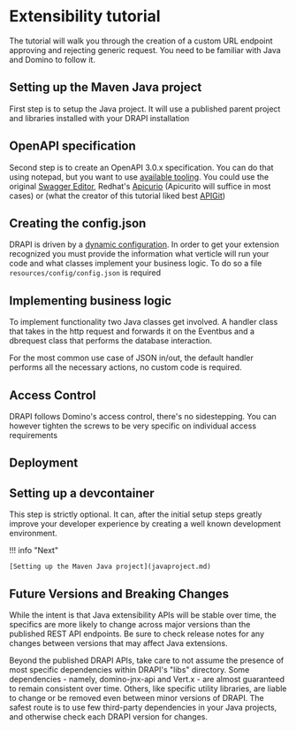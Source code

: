 # Extensibility tutorial

The tutorial will walk you through the creation of a custom URL endpoint approving and rejecting generic request. You need to be familiar with Java and Domino to follow it.

## Setting up the Maven Java project

First step is to setup the Java project. It will use a published parent project and libraries installed with your DRAPI installation

## OpenAPI specification

Second step is to create an OpenAPI 3.0.x specification. You can do that using notepad, but you want to use [available tooling](https://openapi.tools/#gui-editors). You could use the original [Swagger Editor](https://editor.swagger.io/), Redhat's [Apicurio](https://www.apicur.io/) (Apicurito will suffice in most cases) or (what the creator of this tutorial liked best [APIGit](https://apigit.com/))

## Creating the config.json

DRAPI is driven by a [dynamic configuration](../../references/configuration/understandingconfig.md). In order to get your extension recognized you must provide the information what verticle will run your code and what classes implement your business logic. To do so a file `resources/config/config.json` is required

## Implementing business logic

To implement functionality two Java classes get involved. A handler class that takes in the http request and forwards it on the Eventbus and a dbrequest class that performs the database interaction.

For the most common use case of JSON in/out, the default handler performs all the necessary actions, no custom code is required.

## Access Control

DRAPI follows Domino's access control, there's no sidestepping. You can however tighten the screws to be very specific on individual access requirements

## Deployment

## Setting up a devcontainer

This step is strictly optional. It can, after the initial setup steps greatly improve your developer experience by creating a well known development environment.

!!! info "Next"

    [Setting up the Maven Java project](javaproject.md)

## Future Versions and Breaking Changes

While the intent is that Java extensibility APIs will be stable over time, the specifics are more likely to change across major versions than the published REST API endpoints. Be sure to check release notes for any changes between versions that may affect Java extensions.

Beyond the published DRAPI APIs, take care to not assume the presence of most specific dependencies within DRAPI's "libs" directory. Some dependencies - namely, domino-jnx-api and Vert.x - are almost guaranteed to remain consistent over time. Others, like specific utility libraries, are liable to change or be removed even between minor versions of DRAPI. The safest route is to use few third-party dependencies in your Java projects, and otherwise check each DRAPI version for changes.

<!--## Let's connect

"feedback.md"-->
